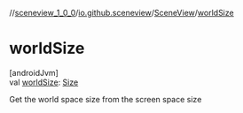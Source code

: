 //[sceneview_1_0_0](../../../index.md)/[io.github.sceneview](../index.md)/[SceneView](index.md)/[worldSize](world-size.md)

# worldSize

[androidJvm]\
val [worldSize](world-size.md): [Size](../../io.github.sceneview.math/index.md#1872733609%2FClasslikes%2F-602047187)

Get the world space size from the screen space size
